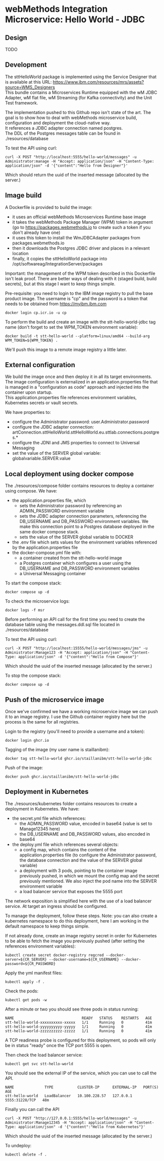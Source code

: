 # webMethods Integration Microservice: Hello World - JDBC

##  Design

TODO

##  Development

The sttHelloWorld package is implemented using the Service Designer that is available at this URL: https://www.ibm.com/resources/mrs/assets?source=WMS_Designers  
This bundle contains a Microservices Runtime equipped with the wM JDBC Adapter, wM flat file, wM Streaming (for Kafka connectivity) and the Unit Test framework.  
  
The implementation pushed to this Github repo isn't state of the art. The goal is to show how to deal with webMethods microservice build, configuration and deployment the cloud-native way.  
It references a JDBC adapter connection named postgres.  
The DDL of the Postgres messages table can be found in ./resources/database  

To test the API using curl:
```
curl -X POST "http://localhost:5555/hello-world/messages" -u Administrator:manage -H "Accept: application/json" -H "Content-Type: application/json" -d '{"content":"Hello from Designer"}'
```
  
Which should return the uuid of the inserted message (allocated by the server.)


##  Image build

A Dockerfile is provided to build the image:
-   it uses an official webMethods Microservices Runtime base image
-   it takes the webMethods Package Manager (WPM) token in argument (go to https://packages.webmethods.io to create such a token if you don't already have one)
-   it uses this token to install the WmJDBCAdapter packages from packages.webmethods.io
-   then it downloads the Postgres JDBC driver and places in a relevant location
-   finally, it copies the sttHelloWorld package into /opt/softwareag/IntegrationServer/packages

Important: the management of the WPM token described in this Dockerfile isn't leak proof. There are better ways of dealing with it (staged build, build secrets), but at this stage I want to keep things simple.  
  
Pre-requisite: you need to login to the IBM image registry to pull the base product image. The username is "cp" and the password is a token that needs to be obtained from https://myibm.ibm.com
```
docker login cp.icr.io -u cp
```
  
To perform the build and create an image with the stt-hello-world-jdbc tag name (don't forget to set the WPM_TOKEN environment variable):
```
docker build -t stt-hello-world --platform=linux/amd64 --build-arg WPM_TOKEN=${WPM_TOKEN} .
```
  
We'll push this image to a remote image registry a little later.  

##  External configuration

We build the image once and then deploy it in all its target environments.  
The image configuration is externalized in an application.properties file that is managed in a "configuration as code" approach and injected into the container upon startup.  
This application.properties file references environment variables, Kubernetes secrets or vault secrets.  

We have properties to:
-   configure the Administrator password: user.Administrator.password
-   configure the JDBC adapter connection: artConnection.sttHelloWorld.sttHelloWorld.eu.sttlab.connections.postgres.*
-   configure the JDNI and JMS properties to connect to Universal Messaging
-   set the value of the SERVER global variable: globalvariable.SERVER.value
  
##  Local deployment using docker compose

The ./resources/compose folder contains resources to deploy a container using compose. We have:
-   the application.properties file, which
    -   sets the Administrator password by referencing an ADMIN_PASSWORD environment variable
    -   sets the JDBC adapter connection parameters, referencing the DB_USERNAME and DB_PASSWORD environment variables. We make this connection point to a Postgres database deployed in the same docker compose stack.
    -   sets the value of the SERVER global variable to DOCKER
-   the .env file which sets values for the environment variables referenced by the application.properties file
-   the docker-compose.yml file with: 
    -   a container created from the stt-hello-world image
    -   a Postgres container which configures a user using the DB_USERNAME and DB_PASSWORD environment variables
    -   a Universal Messaging container
  
To start the compose stack:
```
docker compose up -d
```
  
To check the microservice logs:
```
docker logs -f msr
```

Before performing an API call for the first time you need to create the database table using the messages.ddl.sql file located in ./resources/database  

To test the API using curl:
```
curl -X POST "http://localhost:15555/hello-world/messages/jms" -u Administrator:Manage123 -H "Accept: application/json" -H "Content-Type: application/json" -d '{"content":"Hello from Compose"}'
```
  
Which should the uuid of the inserted message (allocated by the server.)  

  
To stop the compose stack:
```
docker compose up -d
```
  
##  Push of the microservice image

Once we've confirmed we have a working microservice image we can push it to an image registry. I use the Github container registry here but the process is the same for all registries.  

Login to the registry (you'll need to provide a username and a token):
```
docker login ghcr.io
```

Tagging of the image (my user name is staillanibm):
```
docker tag stt-hello-world ghcr.io/staillanibm/stt-hello-world-jdbc
```

Push of the image:
```
docker push ghcr.io/staillanibm/stt-hello-world-jdbc
```
  
##  Deployment in Kubernetes

The ./resources/kubernetes folder contains resources to create a deployment in Kubernetes. We have:
-   the secret.yml file which references:
    -   the ADMIN_PASSWORD value, encoded in base64 (value is set to Manage12345 here)
    -   the DB_USERNAME and DB_PASSWORD values, also encoded in base64
-   the deploy.yml file which references several objects:
    -   a config map, which contains the content of the application.properties file (to configure the Administrator password, the database connection and the value of the SERVER global variable)
    -   a deployment with 3 pods, pointing to the container image previously pushed, in which we mount the config map and the secret previously mentioned. We also inject the pod name into the SERVER environment variable
    -   a load balancer service that exposes the 5555 port

The network exposition is simplified here with the use of a load balancer service. At target an ingress should be configured.  

To manage the deployment, follow these steps.
Note: you can also create a kubernetes namespace to do this deployment, here I am working in the default namespace to keep things simple.  

If not already done, create an image registry secret in order for Kubernetes to be able to fetch the image you previously pushed (after setting the references environment variables):
```
kubectl create secret docker-registry regcred --docker-server=${CR_SERVER} --docker-username=${CR_USERNAME} --docker-password=${CR_PASSWORD}
```

Apply the yml manifest files:
```
kubectl apply -f .
```

Check the pods:
```
kubectl get pods -w
```

After a minute or two you should see three pods in status running:
```
NAME                               READY   STATUS    RESTARTS   AGE
stt-hello-world-xxxxxxxxxx-xxxxx   1/1     Running   0          41m
stt-hello-world-yyyyyyyyyy-yyyyy   1/1     Running   0          41m
stt-hello-world-zzzzzzzzzz-zzzzz   1/1     Running   0          41m
```
  
A TCP readiness probe is configured for this deployment, so pods will only be in status "ready" once the TCP port 5555 is open.
  
Then check the load balancer service:
```
kubectl get svc stt-hello-world
```

You should see the external IP of the service, which you can use to call the API.
```
NAME              TYPE           CLUSTER-IP      EXTERNAL-IP   PORT(S)          AGE
stt-hello-world   LoadBalancer   10.100.228.57   127.0.0.1     5555:31228/TCP   48m
```
  
Finally you can call the API
```
curl -X POST "http://127.0.0.1:5555/hello-world/messages" -u Administrator:Manage12345 -H "Accept: application/json" -H "Content-Type: application/json" -d '{"content":"Hello from Kubernetes"}'
```
  
Which should the uuid of the inserted message (allocated by the server.)  

  
To undeploy:
```
kubectl delete -f .
```